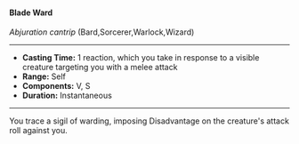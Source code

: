 #### Blade Ward
*Abjuration cantrip* (Bard,Sorcerer,Warlock,Wizard)
___
- **Casting Time:** 1 reaction, which you take in response to a visible creature targeting you with a melee attack
- **Range:** Self
- **Components:** V, S
- **Duration:** Instantaneous
---
You trace a sigil of warding, imposing Disadvantage on the creature's attack roll against you.
